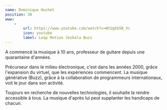 ```yaml
---
name: Dominique Huchet
position: 30
www:
    -
        url: https://www.youtube.com/watch?v=WtUgEb5B_Vc
        icon: youtube
        label: Leap Motion Jeskola Buzz
---
```

A commencé la musique à 10 ans, professeur de guitare depuis une quarantaine d'années.

Précurseur dans le milieu électronique, c'est dans les années 2000, grâce l'expansion du virtuel, que les expériences commencent. La musique générative (Buzz), grâce à la collaboration de programmeurs internationaux, voit le jour dans son activité.

Toujours en recherche de nouvelles technologies, il souhaite la rendre accessible à tous. La musique d'après lui peut supplanter les handicaps de chacun.

